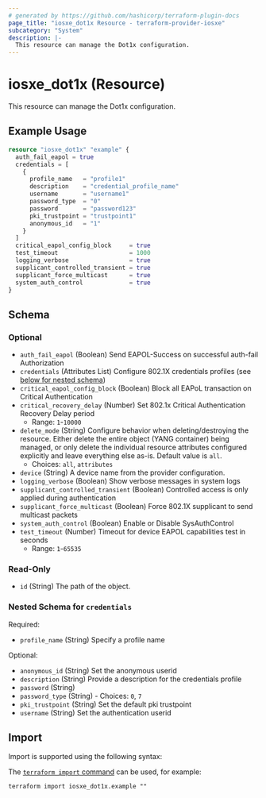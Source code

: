 ```yaml
---
# generated by https://github.com/hashicorp/terraform-plugin-docs
page_title: "iosxe_dot1x Resource - terraform-provider-iosxe"
subcategory: "System"
description: |-
  This resource can manage the Dot1x configuration.
---
```


# iosxe_dot1x (Resource)

This resource can manage the Dot1x configuration.

## Example Usage

```terraform
resource "iosxe_dot1x" "example" {
  auth_fail_eapol = true
  credentials = [
    {
      profile_name   = "profile1"
      description    = "credential_profile_name"
      username       = "username1"
      password_type  = "0"
      password       = "password123"
      pki_trustpoint = "trustpoint1"
      anonymous_id   = "1"
    }
  ]
  critical_eapol_config_block     = true
  test_timeout                    = 1000
  logging_verbose                 = true
  supplicant_controlled_transient = true
  supplicant_force_multicast      = true
  system_auth_control             = true
}
```

<!-- schema generated by tfplugindocs -->
## Schema

### Optional

- `auth_fail_eapol` (Boolean) Send EAPOL-Success on successful auth-fail Authorization
- `credentials` (Attributes List) Configure 802.1X credentials profiles (see [below for nested schema](#nestedatt--credentials))
- `critical_eapol_config_block` (Boolean) Block all EAPoL transaction on Critical Authentication
- `critical_recovery_delay` (Number) Set 802.1x Critical Authentication Recovery Delay period
  - Range: `1`-`10000`
- `delete_mode` (String) Configure behavior when deleting/destroying the resource. Either delete the entire object (YANG container) being managed, or only delete the individual resource attributes configured explicitly and leave everything else as-is. Default value is `all`.
  - Choices: `all`, `attributes`
- `device` (String) A device name from the provider configuration.
- `logging_verbose` (Boolean) Show verbose messages in system logs
- `supplicant_controlled_transient` (Boolean) Controlled access is only applied during authentication
- `supplicant_force_multicast` (Boolean) Force 802.1X supplicant to send multicast packets
- `system_auth_control` (Boolean) Enable or Disable SysAuthControl
- `test_timeout` (Number) Timeout for device EAPOL capabilities test in seconds
  - Range: `1`-`65535`

### Read-Only

- `id` (String) The path of the object.

<a id="nestedatt--credentials"></a>
### Nested Schema for `credentials`

Required:

- `profile_name` (String) Specify a profile name

Optional:

- `anonymous_id` (String) Set the anonymous userid
- `description` (String) Provide a description for the credentials profile
- `password` (String)
- `password_type` (String) - Choices: `0`, `7`
- `pki_trustpoint` (String) Set the default pki trustpoint
- `username` (String) Set the authentication userid

## Import

Import is supported using the following syntax:

The [`terraform import` command](https://developer.hashicorp.com/terraform/cli/commands/import) can be used, for example:

```shell
terraform import iosxe_dot1x.example ""
```
